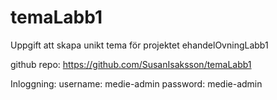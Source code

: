 # temaLabb1
Uppgift att skapa unikt tema för projektet ehandelOvningLabb1

github repo: https://github.com/SusanIsaksson/temaLabb1

Inloggning:
username: medie-admin
password: medie-admin

